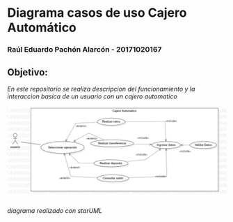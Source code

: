 #  Diagrama casos de uso Cajero Automático 

### Raúl Eduardo Pachón Alarcón - 20171020167 

## Objetivo: 

_En este repositorio se realiza descripcion del funcionamiento y la interaccion basica de un usuario con un cajero automatico_

![imagen referencia](https://github.com/raulpachon/casos-de-uso-Cajero/blob/master/UseCaseCAJERO.jpg)

_diagrama realizado con starUML_

